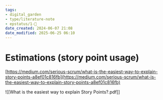 ```yaml
---
tags: 
- digital_garden
- type/literature-note
- epstatus/1-🌱
date_created: 2024-06-07 21:08
date_modified: 2025-06-25 06:10
---
```

# Estimations (story point usage)

[https://medium.com/serious-scrum/what-is-the-easiest-way-to-explain-story-points-a8ef01c816fb](https://medium.com/serious-scrum/what-is-the-easiest-way-to-explain-story-points-a8ef01c816fb)

![[What is the easiest way to explain Story Points?.pdf]]